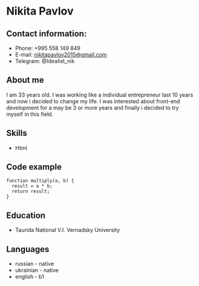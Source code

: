 # Nikita Pavlov

## Contact information:
* Phone: +995 558 149 849
* E-mail: nikitapavlov2015@gmail.com
* Telegram: @Idealist_nik

## About me
I am 33 years old. I was working like a individual entrepreneur last 10 years and now i decided to change my life. I was interested about front-end development for a may be 3 or more years and finally i decided to try myself in this field.

## Skills
* Html

## Code example

```
function multiply(a, b) {
  result = a * b;
  return result;
}
```

## Education

* Taurida National V.I. Vernadsky University

## Languages

* russian - native
* ukrainian - native
* english - b1


